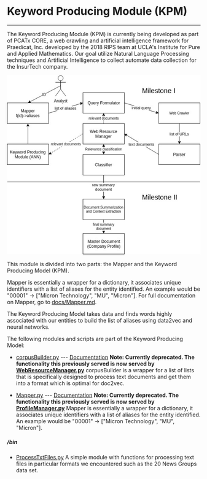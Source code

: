 # Keyword Producing Module (KPM)
-------------------------------

The Keyword Producing Module (KPM) is currently being developed as part of PCATx CORE, a web crawling and artificial intelligence framework for Praedicat, Inc. developed by the 2018 RIPS team at UCLA's Institute for Pure and Applied Mathematics. Our goal utilize Natural Language Processing techniques and Artificial Intelligence to collect automate data collection for the InsurTech company.

![Diagram of PCATx Core Architecture](/img/PCATxCOREArchitecture.jpg)

This module is divided into two parts: the Mapper and the Keyword Producing Model (KPM).

Mapper is essentially a wrapper for a dictionary, it associates unique identifiers with a list of aliases for the entity identified. An example would be "00001" -> ["Micron Technology", "MU", "Micron"]. For full documentation on Mapper, go to [docs/Mapper.md](docs/Mapper.md).

The Keyword Producing Model takes data and finds words highly associated with our entities to build the list of aliases using data2vec and neural networks.

The following modules and scripts are part of the Keyword Producing Model:

* [corpusBuilder.py](corpusBuilder.py) --- [Documentation](docs/corpusBuilder.md)
**Note: Currently deprecated. The functionality this previously served is now served by [WebResourceManager.py](../knowledge_management/WebResourceManager.py)**
corpusBuilder is a wrapper for a list of lists that is specifically designed to process text documents and get them into a format which is optimal for doc2vec.

* [Mapper.py](Mapper.py) --- [Documentation](docs/Mapper.md)
**Note: Currently deprecated. The functionality this previously served is now served by [ProfileManager.py](../knowledge_management/ProfileManager.py)**
Mapper is essentially a wrapper for a dictionary, it associates unique identifiers with a list of aliases for the entity identified. An example would be "00001" -> ["Micron Technology", "MU", "Micron"].

##### /bin

* [ProcessTxtFiles.py](bin/ProcessTxtFiles.py)
A simple module with functions for processing text files in particular formats we encountered such as the 20 News Groups data set.
